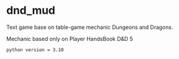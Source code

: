# dnd_mud
Text game base on table-game mechanic Dungeons and Dragons.

Mechanic based only on Player HandsBook D&D 5

`python version = 3.10`
